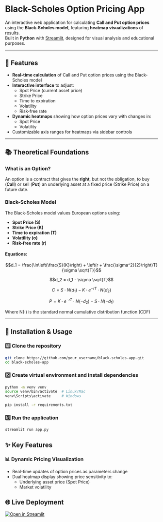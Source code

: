# Black-Scholes Option Pricing App  

An interactive web application for calculating **Call and Put option prices** using the **Black-Scholes model**, featuring **heatmap visualizations** of results.  
Built in **Python** with [Streamlit](https://streamlit.io/), designed for visual analysis and educational purposes.  

---
## 📌 Features

- **Real-time calculation** of Call and Put option prices using the Black-Scholes model
- **Interactive interface** to adjust:
  - Spot Price (current asset price)
  - Strike Price
  - Time to expiration
  - Volatility
  - Risk-free rate
- **Dynamic heatmaps** showing how option prices vary with changes in:
  - Spot Price
  - Volatility
- Customizable axis ranges for heatmaps via sidebar controls

---
## 📚 Theoretical Foundations

### What is an Option?
An option is a contract that gives the **right**, but not the obligation, to buy (**Call**) or sell (**Put**) an underlying asset at a fixed price (Strike Price) on a future date.

### Black-Scholes Model
The Black-Scholes model values European options using:
- **Spot Price (S)**
- **Strike Price (K)**
- **Time to expiration (T)**
- **Volatility (σ)**
- **Risk-free rate (r)**

#### Equations:

```math
d_1 = \frac{\ln\left(\frac{S}{K}\right) + \left(r + \frac{\sigma^2}{2}\right)T}{\sigma \sqrt{T}}
```
```math
d_2 = d_1 - \sigma \sqrt{T}
```
```math
C = S \cdot N(d_1) - K \cdot e^{-rT} \cdot N(d_2)
```

```math
P = K \cdot e^{-rT} \cdot N(-d_2) - S \cdot N(-d_1)
```
Where N(⋅) is the standard normal cumulative distribution function (CDF)

---

## 🚀 Installation & Usage

### 1️⃣ Clone the repository
```bash
git clone https://github.com/your_username/black-scholes-app.git
cd black-scholes-app
```
### 2️⃣ Create virtual environment and install dependencies
```bash
python -m venv venv
source venv/bin/activate  # Linux/Mac
venv\Scripts\activate     # Windows

pip install -r requirements.txt
```
### 3️⃣ Run the application
```bash
streamlit run app.py
```



## ✨ Key Features

### 📊 Dynamic Pricing Visualization
- Real-time updates of option prices as parameters change
- Dual heatmap display showing price sensitivity to:
  - Underlying asset price (Spot Price)
  - Market volatility

## 🌐 Live Deployment

[![Open in Streamlit](https://static.streamlit.io/badges/streamlit_badge_black_white.svg)](https://black-scholes-calculator.streamlit.app/)
